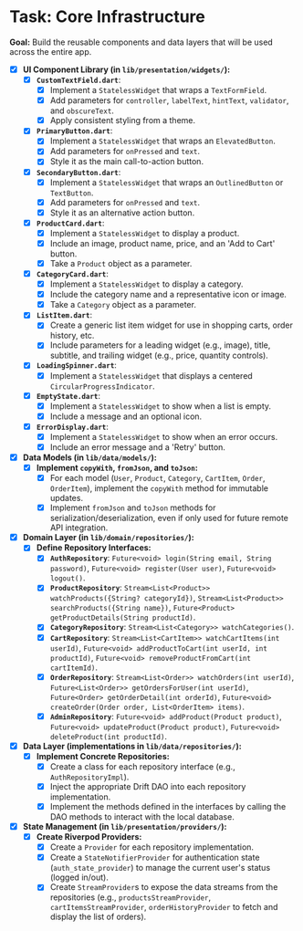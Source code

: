 # Task: Core Infrastructure

**Goal:** Build the reusable components and data layers that will be used across the entire app.

- [x] **UI Component Library (in `lib/presentation/widgets/`):**
    - [x] **`CustomTextField.dart`**: 
        - [x] Implement a `StatelessWidget` that wraps a `TextFormField`.
        - [x] Add parameters for `controller`, `labelText`, `hintText`, `validator`, and `obscureText`.
        - [x] Apply consistent styling from a theme.
    - [x] **`PrimaryButton.dart`**:
        - [x] Implement a `StatelessWidget` that wraps an `ElevatedButton`.
        - [x] Add parameters for `onPressed` and `text`.
        - [x] Style it as the main call-to-action button.
    - [x] **`SecondaryButton.dart`**:
        - [x] Implement a `StatelessWidget` that wraps an `OutlinedButton` or `TextButton`.
        - [x] Add parameters for `onPressed` and `text`.
        - [x] Style it as an alternative action button.
    - [x] **`ProductCard.dart`**:
        - [x] Implement a `StatelessWidget` to display a product.
        - [x] Include an image, product name, price, and an 'Add to Cart' button.
        - [x] Take a `Product` object as a parameter.
    - [x] **`CategoryCard.dart`**:
        - [x] Implement a `StatelessWidget` to display a category.
        - [x] Include the category name and a representative icon or image.
        - [x] Take a `Category` object as a parameter.
    - [x] **`ListItem.dart`**:
        - [x] Create a generic list item widget for use in shopping carts, order history, etc.
        - [x] Include parameters for a leading widget (e.g., image), title, subtitle, and trailing widget (e.g., price, quantity controls).
    - [x] **`LoadingSpinner.dart`**:
        - [x] Implement a `StatelessWidget` that displays a centered `CircularProgressIndicator`.
    - [x] **`EmptyState.dart`**:
        - [x] Implement a `StatelessWidget` to show when a list is empty.
        - [x] Include a message and an optional icon.
    - [x] **`ErrorDisplay.dart`**:
        - [x] Implement a `StatelessWidget` to show when an error occurs.
        - [x] Include an error message and a 'Retry' button.

- [x] **Data Models (in `lib/data/models/`):**
    - [x] **Implement `copyWith`, `fromJson`, and `toJson`:**
        - [x] For each model (`User`, `Product`, `Category`, `CartItem`, `Order`, `OrderItem`), implement the `copyWith` method for immutable updates.
        - [x] Implement `fromJson` and `toJson` methods for serialization/deserialization, even if only used for future remote API integration.

- [x] **Domain Layer (in `lib/domain/repositories/`):**
    - [x] **Define Repository Interfaces:**
        - [x] **`AuthRepository`**: `Future<void> login(String email, String password)`, `Future<void> register(User user)`, `Future<void> logout()`.
        - [x] **`ProductRepository`**: `Stream<List<Product>> watchProducts({String? categoryId})`, `Stream<List<Product>> searchProducts({String name})`, `Future<Product> getProductDetails(String productId)`.
        - [x] **`CategoryRepository`**: `Stream<List<Category>> watchCategories()`.
        - [x] **`CartRepository`**: `Stream<List<CartItem>> watchCartItems(int userId)`, `Future<void> addProductToCart(int userId, int productId)`, `Future<void> removeProductFromCart(int cartItemId)`.
        - [x] **`OrderRepository`**: `Stream<List<Order>> watchOrders(int userId)`, `Future<List<Order>> getOrdersForUser(int userId)`, `Future<Order> getOrderDetail(int orderId)`, `Future<void> createOrder(Order order, List<OrderItem> items)`.
        - [x] **`AdminRepository`**: `Future<void> addProduct(Product product)`, `Future<void> updateProduct(Product product)`, `Future<void> deleteProduct(int productId)`.

- [x] **Data Layer (implementations in `lib/data/repositories/`):**
    - [x] **Implement Concrete Repositories:**
        - [x] Create a class for each repository interface (e.g., `AuthRepositoryImpl`).
        - [x] Inject the appropriate Drift DAO into each repository implementation.
        - [x] Implement the methods defined in the interfaces by calling the DAO methods to interact with the local database.

- [x] **State Management (in `lib/presentation/providers/`):**
    - [x] **Create Riverpod Providers:**
        - [x] Create a `Provider` for each repository implementation.
        - [x] Create a `StateNotifierProvider` for authentication state (`auth_state_provider`) to manage the current user's status (logged in/out).
        - [x] Create `StreamProvider`s to expose the data streams from the repositories (e.g., `productsStreamProvider`, `cartItemsStreamProvider`, `orderHistoryProvider` to fetch and display the list of orders).